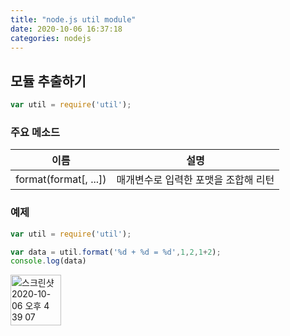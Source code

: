 ```yaml
---
title: "node.js util module"
date: 2020-10-06 16:37:18
categories: nodejs
---
```


## 모듈 추출하기

```js
var util = require('util');
```

### 주요 메소드

이름|설명
:---:|:---:
format(format[, ...]) | 매개변수로 입력한 포맷을 조합해 리턴

### 예제

```js
var util = require('util');

var data = util.format('%d + %d = %d',1,2,1+2);
console.log(data)
```

<img width="81" alt="스크린샷 2020-10-06 오후 4 39 07" src="https://user-images.githubusercontent.com/26007107/95172556-7452de00-07f2-11eb-9ea2-2674123f3597.png">
